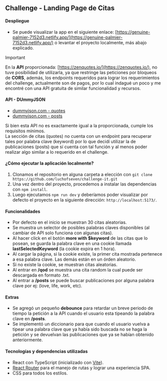 ## Challenge - Landing Page de Citas

#### Despliegue

- Se puede visualizar la app en el siguiente enlace: [https://genuine-palmier-7152d3.netlify.app/](https://genuine-palmier-7152d3.netlify.app/) o levantar el proyecto localmente, más abajo explicado.

> [!IMPORTANT]
> En la **API** proporcionada: [https://zenquotes.io/](https://zenquotes.io/), no tuve posibilidad de utilizarla, ya que restringe las peticiones por bloqueos de **CORS**, además, los endpoints requeridos para lograr los requerimientos del challenge, actualmente son de pagos, por lo cual indagué un poco y me encontré con una API gratuita de similar funcionalidad y recursos.

#### API - DUmmyJSON

- [dummyjson.com - quotes](https://dummyjson.com/docs/quotes)
- [dummyjson.com - posts](https://dummyjson.com/docs/posts)

Si bien esta API no es exactamente igual a la proporcionada, cumple los requisitos mínimos.  
La sección de citas (quotes) no cuenta con un endpoint para recuperar tales por palabra clave (keyword) por lo que decidí utilizar la de publicaciones (posts) que sí cuenta con tal función y al menos poder realizar algo similar a lo requerido en el challenge.

#### ¿Cómo ejecutar la aplicación localmente?

1. Clonamos el repositorio en alguna carpeta a elección con `git clone https://github.com/luchofseven/challenge-it.git`
2. Una vez dentro del proyecto, procedemos a instalar las dependencias con `npm install`.
3. Luego ejecutamos `npm run dev` y deberíamos poder visualizar por defecto el proyecto en la siguiente dirección: `http://localhost:5173/`.

#### Funcionalidades

- Por defecto en el inicio se muestran 30 citas aleatorias.
- Se muestra un selector de posibles palabras claves disponibles (al cambiar de API solo funciona con algunas citas).
- Al hacer click en el botón **more with $keyword** de las citas que lo posean, se guarda la palabra clave en una cookie llamada **lastSelectedKeyword** (la cookie expira en 1 hora).
- Al cargar la página, si la cookie existe, la primer cita mostrada pertenece a esa palabra clave. Las demás están en un órden aleatorio.
- Si no existe la cookie, se muestran citas aleatorias.
- Al entrar en **/qod** se muestra una cita random la cual puede ser descargada en formato .txt.
- Al entrar a **/posts** se puede buscar publicaciones por alguna palabra clave por ej: (love, life, work, etc).

#### Extras

- Se agregó un pequeño **debounce** para retardar un breve periodo de tiempo la petición a la API cuando el usuario esta tipeando la palabra clave en **/posts**.
- Se implementó un diccionario para que cuando el usuario vuelva a tipear una palabra clave que ya había sido buscada no se haga la petición y se devuelvan las publicaciones que ya se habían obtenido anteriormente.

#### Tecnologías y dependencias utilizadas

- React con TypeScript (inicializado con [Vite](https://vite.dev/)).
- [React Router](https://reactrouter.com/) para el manejo de rutas y lograr una experiencia SPA.
- CSS para todos los estilos.
